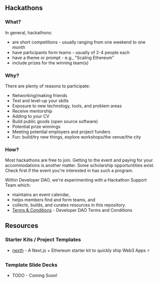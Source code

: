 ## Hackathons

### What?

In general, hackathons:

-   are short competitions - usually ranging from one weekend to one month
-   have participants form teams - usually of 2-4 people each
-   have a theme or prompt - e.g., "Scaling Ethereum"
-   include prizes for the winning team(s)

### Why?

There are plenty of reasons to participate:

-   Networking/making friends
-   Test and level-up your skills
-   Exposure to new technology, tools, and problem areas
-   Receive mentorship
-   Adding to your CV
-   Build public goods (open source software)
-   Potential prize winnings
-   Meeting potential employers and project funders
-   Fun: build/try new things, explore workshops/the venue/the city

### How?

Most hackathons are free to join. Getting to the event and paying for your accommodations is another matter. Some scholarship opportuntities exist. Check first if the event you're interested in has such a program.

Within Developer DAO, we're experimenting with a Hackathon Support Team which:

-   maintains an event calendar,
-   helps members find and form teams, and
-   collects, builds, and curates resources in this repository.
-   [Terms & Conditions](https://github.com/Developer-DAO/the-developer-dao-foundation/blob/main/foundation-docs/D_D%20Starter%20Hackathons%20T%26C.pdf) - Developer DAO Terms and Conditions


## Resources

### Starter Kits / Project Templates

-   [nexth](https://github.com/wslyvh/nexth) - A Next.js + Ethereum starter kit to quickly ship Web3 Apps ⚡

### Template Slide Decks

-   TODO - Coming Soon!
